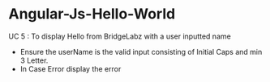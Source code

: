# Angular-Js-Hello-World
UC 5 : To display Hello from BridgeLabz with a user inputted name 
- Ensure the userName is the valid input consisting of Initial Caps and min 3 Letter.
- In Case Error display the error